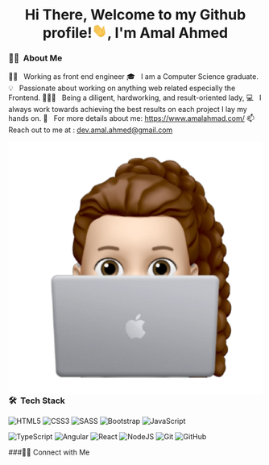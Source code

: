 <h1 align="center">Hi There, Welcome to my Github profile!<img src="./assets/wave.gif" width="30px">, I'm Amal Ahmed</h1>

### 👩‍💻 &nbsp;About Me

👩‍💻 &nbsp; Working as front end engineer
🎓 &nbsp; I am a Computer Science graduate.
💡 &nbsp; Passionate about working on anything web related especially the Frontend.
🙎🏻‍♀️ &nbsp; Being a diligent, hardworking, and result-oriented lady,
💻 &nbsp; I always work towards achieving the best results on each project I lay my hands on.
💼 &nbsp; For more details about me: https://www.amalahmad.com/
📫 &nbsp; Reach out to me at : dev.amal.ahmed@gmail.com

<img alt="hero image" src="./assets/hero-image.png" align="right"/>

### 🛠 &nbsp;Tech Stack

![HTML5](https://img.shields.io/badge/html5-%23E34F26.svg?style=for-the-badge&logo=html5&logoColor=white) ![CSS3](https://img.shields.io/badge/css3-%231572B6.svg?style=for-the-badge&logo=css3&logoColor=white) ![SASS](https://img.shields.io/badge/SASS-hotpink.svg?style=for-the-badge&logo=SASS&logoColor=white) ![Bootstrap](https://img.shields.io/badge/bootstrap-%23563D7C.svg?style=for-the-badge&logo=bootstrap&logoColor=white) ![JavaScript](https://img.shields.io/badge/javascript-%23323330.svg?style=for-the-badge&logo=javascript&logoColor=%23F7DF1E)

![TypeScript](https://img.shields.io/badge/typescript-%23007ACC.svg?style=for-the-badge&logo=typescript&logoColor=white) ![Angular](https://img.shields.io/badge/angular-%23DD0031.svg?style=for-the-badge&logo=angular&logoColor=white) ![React](https://img.shields.io/badge/react-%2320232a.svg?style=for-the-badge&logo=react&logoColor=%2361DAFB) ![NodeJS](https://img.shields.io/badge/node.js-6DA55F?style=for-the-badge&logo=node.js&logoColor=white) ![Git](https://img.shields.io/badge/git-%23F05033.svg?style=for-the-badge&logo=git&logoColor=white) ![GitHub](https://img.shields.io/badge/github-%23121011.svg?style=for-the-badge&logo=github&logoColor=white)

###🤝🏻 Connect with Me
